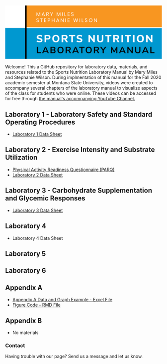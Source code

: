 ![ManualCover](https://github.com/SWi1/NUTR-Manual/blob/master/NUTR_LAB_MANUAL.png)

Welcome! This a GitHub repository for laboratory data, materials, and resources related to the Sports Nutrition Laboratory Manual by Mary Miles and Stephanie Wilson. During implmentation of this manual for the Fall 2020 academic semester at Montana State University, videos were created to accompany several chapters of the laboratory manual to visualize aspects of the class for students who were online. These videos can be accessed for free through [the manual's accompanying YouTube Channel.](https://www.youtube.com/channel/UC6xwHsk9P1mrTnw2S_UO1Jw/)

## Laboratory 1 - Laboratory Safety and Standard Operating Procedures

- [Laboratory 1 Data Sheet](https://github.com/SWi1/SportsNutritionLabManual/blob/master/Laboratory_1_Worksheet.pdf)

## Laboratory 2 - Exercise Intensity and Substrate Utilization
 
 - [Physical Activity Readiness Questionnaire (PARQ)](http://eparmedx.com/wp-content/uploads/2013/03/January2020PARQPlusFillable.pdf)
 - [Laboratory 2 Data Sheet](https://github.com/SWi1/SportsNutritionLabManual/blob/master/Laboratory_2_Data_Sheet.pdf)

## Laboratory 3 - Carbohydrate Supplementation and Glycemic Responses
 - [Laboratory 3 Data Sheet](https://github.com/SWi1/SportsNutritionLabManual/blob/master/Laboratory_3_Data_Sheet.pdf)

## Laboratory 4
 - Laboratory 4 Data Sheet

## Laboratory 5

## Laboratory 6

## Appendix A

- [Appendix A Data and Graph Example - Excel File](https://github.com/SWi1/SportsNutritionLabManual/blob/master/Appendix%20A%20Graph%20Example.xlsx)
- [Figure Code - RMD File](https://github.com/SWi1/SportsNutritionLabManual/blob/master/Appendix%20A%20-%20Figure%20A.3%20Code.Rmd)

## Appendix B
 - No materials

### Contact

Having trouble with our page? Send us a message and let us know.
